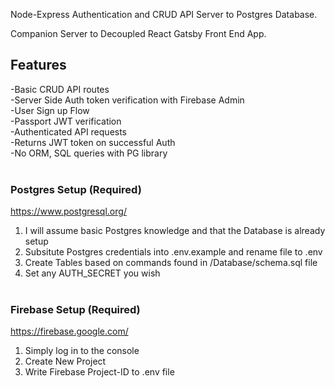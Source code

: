 
Node-Express Authentication and CRUD API Server to Postgres Database. 

Companion Server to Decoupled React Gatsby Front End App.


## Features
-Basic CRUD API routes\
-Server Side Auth token verification with Firebase Admin\
-User Sign up Flow\
-Passport JWT verification\
-Authenticated API requests\
-Returns JWT token on successful Auth \
-No ORM, SQL queries with PG library
<br/> <br/>

### Postgres Setup (Required)
https://www.postgresql.org/

1. I will assume basic Postgres knowledge and that the Database is already setup
2. Subsitute Postgres credentials into .env.example and rename file to .env
3. Create Tables based on commands found in /Database/schema.sql file 
4. Set any AUTH_SECRET you wish
<br/> <br/> 

### Firebase Setup (Required)

https://firebase.google.com/

1. Simply log in to the console
2. Create New Project
3. Write Firebase Project-ID to .env file
